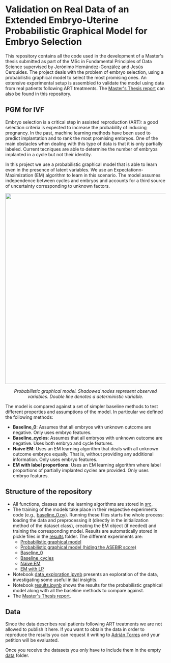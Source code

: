 # Validation on Real Data of an Extended Embryo-Uterine Probabilistic Graphical Model for Embryo Selection

This repository contains all the code used in the development of a Master's thesis submitted as part of the MSc in Fundamental Principles of Data Science supervised by Jerónimo Hernández-González and Jesús Cerquides. The project deals with the problem of embryo selection, using a probabilistic graphical model to select the most promising ones. An extensive experimental setup is assembled to validate the model using data from real patients following ART treatments. The [Master's Thesis report](Master_Thesis_Report) can also be found in this repository.

## PGM for IVF
Embryo selection is a critical step in assisted reproduction (ART): a good selection criteria is expected to increase the probability of inducing pregnancy. In the past, machine learning methods have been used to predict implantation and to rank the most promising embryos. One of the main obstacles when dealing with this type of data is that it is only partially labeled. Current tecniques are able to determine the number of embryos implanted in a cycle but not their identity.

In this project we use a probabilistic graphical model that is able to learn even in the presence of latent variables. We use an Expectationn-Maximization (EM) algorithm to learn in this scenario. The model assumes independence between cycles and embryos and accounts for a third source of uncertainty corresponding to unknown factors.

<p align="center"><img src="https://user-images.githubusercontent.com/72464030/124105062-24443780-da63-11eb-9e99-5f9f80b177ef.PNG"  align=middle width=600pt />
</p>
<p align="center">
<em>Probabilistic graphical model. Shadowed nodes represent observed variables. Double line denotes a deterministic variable.</em>
</p>

The model is compared against a set of simpler baseline methods to test different properties and assumptions of the model. In particular we defined the following methods:

* **Baseline_0**: Assumes that all embryos with unknown outcome are negative. Only uses embryo features.
* **Baseline_cycles**: Assumes that all embryos with unknown outcome are negative. Uses both embryo and cycle features.
* **Naive EM**: Uses an EM learning algorithm that deals with all unknown outcome embryos equally. That is, without providing any additional information. Only uses embryo features.
* **EM with label proportions**: Uses an EM learning algorithm where label proportions of partially implanted cycles are provided. Only uses embryo features.

## Structure of the repository
+ All functions, classes and the learning algorithms are stored in [src](src).
+ The training of the models take place in their respective experiments code (e.g., [baseline_0.py](baseline_0.py)). Running these files starts the whole process: loading the data and preprocessing it (directly in the initialization method of the dataset class), creating the EM object (if needed) and training the corresponding model. Results are automatically stored in pickle files in the [results](results) folder. The different experiments are:
  * [Probabilistic graphical model](fullmodel.py)
  * [Probabilistic graphical model (hiding the ASEBIR score)](fullmodel_hidden.py)
  * [Baseline_0](baseline_0.py)
  * [Baseline_cycles](baseline_cycles.py)
  * [Naive EM](baseline_NaiveEM.py)
  * [EM with LP](baseline_EM.py)
+ Notebook [data_exploration.ipynb](data_exploration.ipynb) presents an exploration of the data, investigating some useful initial insights.
+ Notebook [results.ipynb](results.ipynb) shows the results for the probabilistic graphical model along with all the baseline methods to compare against.
+ The [Master's Thesis report](Master_Thesis_Report).

## Data
Since the data describes real patients following ART treatments we are not allowed to publish it here. If you want to obtain the data in order to reproduce the results you can request it writing to [Adrián Torres](mailto:adriantorresmartin@gmail.com) and your petition will be evaluated.

Once you receive the datasets you only have to include them in the empty [data](data) folder.
